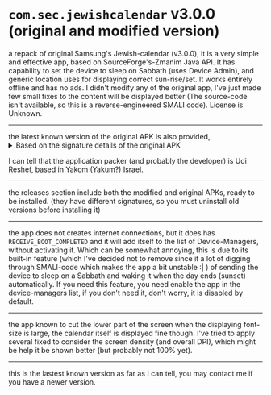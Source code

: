 <h1><code>com.sec.jewishcalendar</code> v3.0.0 (original and modified version)</h1>

a repack of original Samsung's Jewish-calendar (v3.0.0), it is a very simple and effective app, based on SourceForge's-Zmanim Java API. It has capability to set the device to sleep on Sabbath (uses Device Admin), and generic location uses for displaying correct sun-rise/set. It works entirely offline and has no ads. I didn't modify any of the original app, I've just made few small fixes to the content will be displayed better (The source-code isn't available, so this is a reverse-engineered SMALI code). License is Unknown.

<hr/>
the latest known version of the original APK is also provided, 
<details><summary>Based on the signature details of the original APK</summary>
<pre>
Verifies
Verified using v1 scheme (JAR signing): true
Verified using v2 scheme (APK Signature Scheme v2): false
Verified using v3 scheme (APK Signature Scheme v3): false
Verified using v4 scheme (APK Signature Scheme v4): false
Verified for SourceStamp: false
Number of signers: 1
Signer #1 certificate DN: CN=Udi Reshef, OU=Samusng, O=Samsung, L=Yakom, ST=Israel, C=IL
Signer #1 certificate SHA-256 digest: 24c0cc3072f0f92e18b7b2ec0b9d1f5e6c7760238a4efd24db7e7ff8528e024f
Signer #1 certificate SHA-1 digest: fe8ae877317327dd03ce7277a38818a4d3ef4ac3
Signer #1 certificate MD5 digest: 12aa875d281e54ad677912f07e7b97b0
Signer #1 key algorithm: RSA
Signer #1 key size (bits): 2048
Signer #1 public key SHA-256 digest: 3c1d16b61dd2140498b78428d43905a347134eb7f42477cf982e184b1a7af929
Signer #1 public key SHA-1 digest: afdafa91ce21ceeebcc1d811e0f87d46c90bf6d6
Signer #1 public key MD5 digest: e65711bf34e899a4578dfe6e24cfb57f
</pre>
</details>

I can tell that the application packer (and probably the developer) is Udi Reshef, based in Yakom (Yakum?) Israel. 

<hr/>

the releases section include both the modified and original APKs, ready to be installed.
(they have different signatures, so you must uninstall old versions before installing it)

<hr/>

the app does not creates internet connections, 
but it does has <code>RECEIVE_BOOT_COMPLETED</code> and it will add itself to the list of Device-Managers, without activating it. Which can be somewhat annoying, this is due to its built-in feature (which I've decided not to remove since it a lot of digging through SMALI-code which makes the app a bit unstable :| ) of sending the device to sleep on a Sabbath and waking it when the day ends (sunset) automatically. 
If you need this feature, you need enable the app in the device-managers list, 
if you don't need it, don't worry, it is disabled by default. 

<hr/>

the app known to cut the lower part of the screen when the displaying font-size is large, 
the calendar itself is displayed fine though. 
I've tried to apply several fixed to consider the screen density (and overall DPI), which might be help it be shown better (but probably not 100% yet).

<hr/>

this is the lastest known version as far as I can tell, 
you may contact me if you have a newer version.